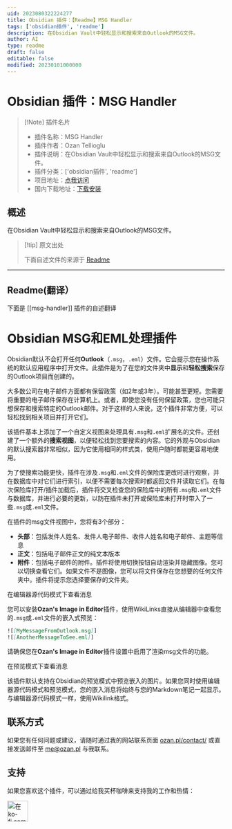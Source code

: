 ```yaml
---
uid: 2023080322224277
title: Obsidian 插件：【Readme】MSG Handler
tags: ['obsidian插件', 'readme']
description: 在Obsidian Vault中轻松显示和搜索来自Outlook的MSG文件。
author: AI
type: readme
draft: false
editable: false
modified: 20230101000000
---
```


# Obsidian 插件：MSG Handler

> [!Note] 插件名片
> - 插件名称：MSG Handler
> - 插件作者：Ozan Tellioglu
> - 插件说明：在Obsidian Vault中轻松显示和搜索来自Outlook的MSG文件。
> - 插件分类：['obsidian插件', 'readme']
> - 项目地址：[点我访问](https://github.com/ozntel/obsidian-msg-handler)
> - 国内下载地址：[下载安装](https://pkmer.cn/products/plugin/pluginMarket/?msg-handler)

## 概述

在Obsidian Vault中轻松显示和搜索来自Outlook的MSG文件。



> [!tip] 原文出处
> 
>下面自述文件的来源于 [Readme](https://ghproxy.net/https://raw.githubusercontent.com/ozntel/obsidian-msg-handler/master/README.md)
> 

---

## Readme(翻译）

下面是 [[msg-handler]] 插件的自述翻译


# Obsidian MSG和EML处理插件

Obsidian默认不会打开任何**Outlook**（`.msg`，`.eml`）文件。它会提示您在操作系统的默认应用程序中打开文件。此插件是为了在您的文件夹中**显示**和**轻松搜索**保存的Outlook项目而创建的。

大多数公司在电子邮件方面都有保留政策（如2年或3年）。可能甚至更短。您需要将重要的电子邮件保存在计算机上。或者，即使您没有任何保留政策，您也可能只想保存和搜索特定的Outlook邮件。对于这样的人来说，这个插件非常方便，可以轻松找到相关项目并打开它们。

该插件基本上添加了一个自定义视图来处理具有`.msg`和`.eml`扩展名的文件。还创建了一个额外的**搜索视图**，以便轻松找到您要搜索的内容。它的外观与Obsidian的默认搜索器非常相似，因为它使用相同的样式类，使用户随时都能更容易地使用。

为了使搜索功能更快，插件在涉及`.msg`和`.eml`文件的保险库更改时进行观察，并在数据库中对它们进行索引，以便不需要每次搜索时都返回文件并读取它们。在每次保险库打开/插件加载后，插件将交叉检查您的保险库中的所有`.msg`和`.eml`文件与数据库，并进行必要的更新，以防在插件未打开或保险库未打开时带入了一些`.msg`或`.eml`文件。

在插件的msg文件视图中，您将有3个部分：

- **头部**：包括发件人姓名、发件人电子邮件、收件人姓名和电子邮件、主题等信息
- **正文**：包括电子邮件正文的纯文本版本
- **附件**：包括电子邮件的附件。插件将使用切换按钮自动渲染并隐藏图像。您可以切换查看它们。如果文件不是图像，您可以将文件保存在您想要的任何文件夹中。插件将提示您选择要保存的文件夹。

在编辑器源代码模式下查看消息

您可以安装**Ozan's Image in Editor**插件，使用WikiLinks直接从编辑器中查看您的`.msg`或`.eml`文件的嵌入式预览：

```md
![[MyMessageFromOutlook.msg]]
![[AnotherMessageToSee.eml]]
```

请确保您在**Ozan's Image in Editor**插件设置中启用了渲染msg文件的功能。

在预览模式下查看消息

该插件默认支持在Obsidian的预览模式中预览嵌入的图片。如果您同时使用编辑器源代码模式和预览模式，您的嵌入消息将始终与您的Markdown笔记一起显示。与编辑器源代码模式一样，使用Wikilink格式。

## 联系方式

如果您有任何问题或建议，请随时通过我的网站联系页面 [ozan.pl/contact/](https://www.ozan.pl/contact/) 或直接发送邮件至 <me@ozan.pl> 与我联系。

## 支持

如果您喜欢这个插件，可以通过给我买杯咖啡来支持我的工作和热情：

<a href='https://ko-fi.com/L3L356V6Q' target='_blank'>
    <img height='48' style='border:0px;height:48px;' src='https://cdn.ko-fi.com/cdn/kofi1.png?v=2' border='0' alt='在ko-fi.com上给我买杯咖啡' />
</a>



